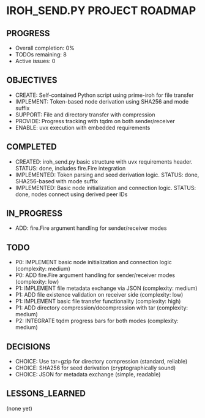 # IROH_SEND.PY PROJECT ROADMAP

## PROGRESS
- Overall completion: 0%
- TODOs remaining: 8
- Active issues: 0

## OBJECTIVES
- CREATE: Self-contained Python script using prime-iroh for file transfer
- IMPLEMENT: Token-based node derivation using SHA256 and mode suffix
- SUPPORT: File and directory transfer with compression
- PROVIDE: Progress tracking with tqdm on both sender/receiver
- ENABLE: uvx execution with embedded requirements

## COMPLETED
- CREATED: iroh_send.py basic structure with uvx requirements header. STATUS: done, includes fire.Fire integration
- IMPLEMENTED: Token parsing and seed derivation logic. STATUS: done, SHA256-based with mode suffix
- IMPLEMENTED: Basic node initialization and connection logic. STATUS: done, nodes connect using derived peer IDs

## IN_PROGRESS
- ADD: fire.Fire argument handling for sender/receiver modes

## TODO
- P0: IMPLEMENT basic node initialization and connection logic (complexity: medium)
- P0: ADD fire.Fire argument handling for sender/receiver modes (complexity: low)
- P1: IMPLEMENT file metadata exchange via JSON (complexity: medium)
- P1: ADD file existence validation on receiver side (complexity: low)
- P1: IMPLEMENT basic file transfer functionality (complexity: high)
- P1: ADD directory compression/decompression with tar (complexity: medium)
- P2: INTEGRATE tqdm progress bars for both modes (complexity: medium)

## DECISIONS
- CHOICE: Use tar+gzip for directory compression (standard, reliable)
- CHOICE: SHA256 for seed derivation (cryptographically sound)
- CHOICE: JSON for metadata exchange (simple, readable)

## LESSONS_LEARNED
(none yet)
